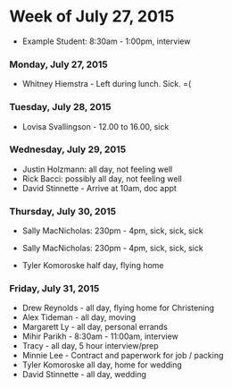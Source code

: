 # Week of July 27, 2015

* Example Student: 8:30am - 1:00pm, interview

### Monday, July 27, 2015

* Whitney Hiemstra - Left during lunch. Sick. =(

### Tuesday, July 28, 2015

* Lovisa Svallingson - 12.00 to 16.00, sick 

### Wednesday, July 29, 2015

* Justin Holzmann: all day, not feeling well
* Rick Bacci: possibly all day, not feeling well
* David Stinnette - Arrive at 10am, doc appt

### Thursday, July 30, 2015
* Sally MacNicholas: 230pm - 4pm, sick, sick, sick

* Sally MacNicholas: 230pm - 4pm, sick, sick, sick
* Tyler Komoroske half day, flying home

### Friday, July 31, 2015
* Drew Reynolds - all day, flying home for Christening
* Alex Tideman - all day, moving
* Margarett Ly - all day, personal errands
* Mihir Parikh - 8:30am - 11:00am, interview
* Tracy - all day, 5 hour interview/prep
* Minnie Lee - Contract and paperwork for job / packing
* Tyler Komoroske all day, home for wedding
* David Stinnette - all day, wedding
